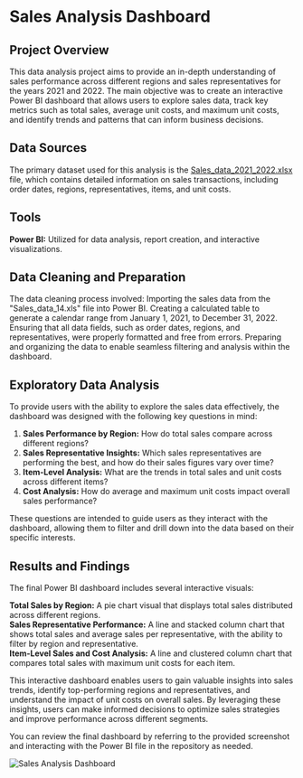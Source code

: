 # Sales Analysis Dashboard

## Project Overview
This data analysis project aims to provide an in-depth understanding of sales performance across different regions and sales representatives for the years 2021 and 2022. The main objective was to create an interactive Power BI dashboard that allows users to explore sales data, track key metrics such as total sales, average unit costs, and maximum unit costs, and identify trends and patterns that can inform business decisions.

## Data Sources
The primary dataset used for this analysis is the [Sales_data_2021_2022.xlsx](https://github.com/user-attachments/files/16858918/Sales_data_2021_2022.xlsx) file, which contains detailed information on sales transactions, including order dates, regions, representatives, items, and unit costs.

## Tools
**Power BI:** Utilized for data analysis, report creation, and interactive visualizations.

## Data Cleaning and Preparation
The data cleaning process involved:
Importing the sales data from the "Sales_data_14.xls" file into Power BI.
Creating a calculated table to generate a calendar range from January 1, 2021, to December 31, 2022.
Ensuring that all data fields, such as order dates, regions, and representatives, were properly formatted and free from errors.
Preparing and organizing the data to enable seamless filtering and analysis within the dashboard.

## Exploratory Data Analysis
To provide users with the ability to explore the sales data effectively, the dashboard was designed with the following key questions in mind:

1) **Sales Performance by Region:** How do total sales compare across different regions?
2) **Sales Representative Insights:** Which sales representatives are performing the best, and how do their sales figures vary over time?
3) **Item-Level Analysis:** What are the trends in total sales and unit costs across different items?
3) **Cost Analysis:** How do average and maximum unit costs impact overall sales performance?

These questions are intended to guide users as they interact with the dashboard, allowing them to filter and drill down into the data based on their specific interests.

## Results and Findings
The final Power BI dashboard includes several interactive visuals:

**Total Sales by Region:** A pie chart visual that displays total sales distributed across different regions. <br />
**Sales Representative Performance:** A line and stacked column chart that shows total sales and average sales per representative, with the ability to filter by region and representative.<br />
**Item-Level Sales and Cost Analysis:** A line and clustered column chart that compares total sales with maximum unit costs for each item.

This interactive dashboard enables users to gain valuable insights into sales trends, identify top-performing regions and representatives, and understand the impact of unit costs on overall sales. By leveraging these insights, users can make informed decisions to optimize sales strategies and improve performance across different segments.

You can review the final dashboard by referring to the provided screenshot and interacting with the Power BI file in the repository as needed.

![Sales Analysis Dashboard](https://github.com/user-attachments/assets/ef1620c3-850c-4520-8f12-38ef27b60992)
